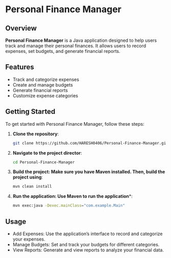 # Personal Finance Manager

## Overview

**Personal Finance Manager** is a Java application designed to help users track and manage their personal finances. It allows users to record expenses, set budgets, and generate financial reports.

## Features

- Track and categorize expenses
- Create and manage budgets
- Generate financial reports
- Customize expense categories

## Getting Started

To get started with Personal Finance Manager, follow these steps:

1. **Clone the repository**:
   ```bash
   git clone https://github.com/HARESH0406/Personal-Finance-Manager.git
2. **Navigate to the project director**:
   ```bash
   cd Personal-Finance-Manager
3. **Build the project: Make sure you have Maven installed. Then, build the project using**:
   ```bash
   mvn clean install
4. **Run the application: Use Maven to run the application***:
   ```bash
   mvn exec:java -Dexec.mainClass="com.example.Main"
## Usage
- Add Expenses: Use the application’s interface to record and categorize your expenses.
- Manage Budgets: Set and track your budgets for different categories.
- View Reports: Generate and view reports to analyze your financial data.
